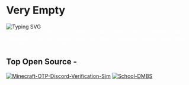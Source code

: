 # Very Empty
<p align="left">
  <img src="https://readme-typing-svg.demolab.com?font=Segoe+UI&size=20&pause=1000&color=FFFFFF&center=false&vCenter=false&width=300&lines=Spin" alt="Typing SVG" />
  <br />
  <sub style="color:white; font-family:Segoe UI;">
     <strong>Disclaimer:</strong> The content on this profile is provided for informational and entertainment purposes only. I am not responsible for how others choose to use, interpret, or act upon any material shared here. Use at your own risk.
  </sub>
</p>








## Top Open Source -
[![Minecraft-OTP-Discord-Verification-Sim](https://github-readme-stats.vercel.app/api/pin/?username=BackAgainSpin&repo=Minecraft-OTP-Discord-Verification-Sim&border_color=2563EB&bg_color=0D1117&title_color=58A6FF&text_color=8B949E&icon_color=58A6FF)](https://github.com/BackAgainSpin/Minecraft-OTP-Discord-Verification-Sim)
[![School-DMBS](https://github-readme-stats.vercel.app/api/pin/?username=BackAgainSpin&repo=School-DMBS&border_color=2563EB&bg_color=0D1117&title_color=58A6FF&text_color=8B949E&icon_color=58A6FF)](https://github.com/BackAgainSpin/School-DMBS)



